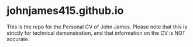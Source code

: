 # johnjames415.github.io
This is the repo for the Personal CV of John James. Please note that this is strictly for technical demonstration, and that information on the CV is NOT accurate.
